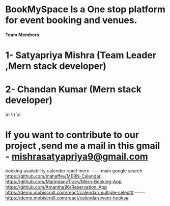 # BookMySpace Is a One stop platform for event booking and venues.

#### Team Members
# 1- Satyapriya Mishra (Team Leader ,Mern stack developer)
# 2- Chandan Kumar (Mern stack developer)
\n
\n
\n
# If you want to contribute to our project ,send me a mail in this gmail - mishrasatyapriya9@gmail.com


booking availability calender react mern -----main google search
https://github.com/mahaffey/MERN-Calendar
https://github.com/MarindanyTracy/Mern-Booking-App
https://github.com/Amantha96/Reservation_App
https://demo.mobiscroll.com/react/calendar/multiple-select# -----  
https://demo.mobiscroll.com/react/calendar/event-hooks#
